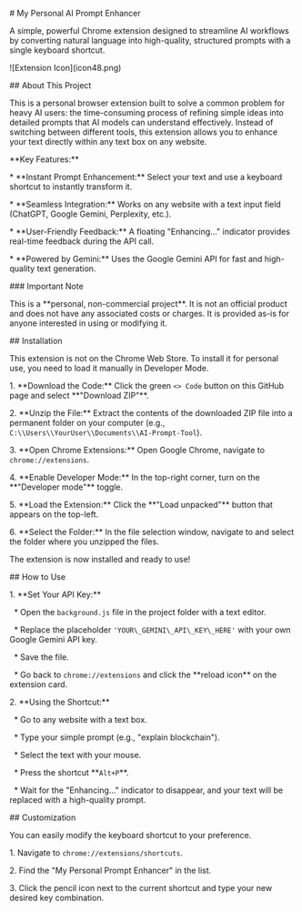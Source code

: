 \# My Personal AI Prompt Enhancer



A simple, powerful Chrome extension designed to streamline AI workflows by converting natural language into high-quality, structured prompts with a single keyboard shortcut.



!\[Extension Icon](icon48.png)



\## About This Project



This is a personal browser extension built to solve a common problem for heavy AI users: the time-consuming process of refining simple ideas into detailed prompts that AI models can understand effectively. Instead of switching between different tools, this extension allows you to enhance your text directly within any text box on any website.



\*\*Key Features:\*\*

\* \*\*Instant Prompt Enhancement:\*\* Select your text and use a keyboard shortcut to instantly transform it.

\* \*\*Seamless Integration:\*\* Works on any website with a text input field (ChatGPT, Google Gemini, Perplexity, etc.).

\* \*\*User-Friendly Feedback:\*\* A floating "Enhancing..." indicator provides real-time feedback during the API call.

\* \*\*Powered by Gemini:\*\* Uses the Google Gemini API for fast and high-quality text generation.



\### Important Note



This is a \*\*personal, non-commercial project\*\*. It is not an official product and does not have any associated costs or charges. It is provided as-is for anyone interested in using or modifying it.



\## Installation



This extension is not on the Chrome Web Store. To install it for personal use, you need to load it manually in Developer Mode.



1\.  \*\*Download the Code:\*\* Click the green `<> Code` button on this GitHub page and select \*\*"Download ZIP"\*\*.

2\.  \*\*Unzip the File:\*\* Extract the contents of the downloaded ZIP file into a permanent folder on your computer (e.g., `C:\\Users\\YourUser\\Documents\\AI-Prompt-Tool`).

3\.  \*\*Open Chrome Extensions:\*\* Open Google Chrome, navigate to `chrome://extensions`.

4\.  \*\*Enable Developer Mode:\*\* In the top-right corner, turn on the \*\*"Developer mode"\*\* toggle.

5\.  \*\*Load the Extension:\*\* Click the \*\*"Load unpacked"\*\* button that appears on the top-left.

6\.  \*\*Select the Folder:\*\* In the file selection window, navigate to and select the folder where you unzipped the files.



The extension is now installed and ready to use!



\## How to Use



1\.  \*\*Set Your API Key:\*\*

&nbsp;   \* Open the `background.js` file in the project folder with a text editor.

&nbsp;   \* Replace the placeholder `'YOUR\_GEMINI\_API\_KEY\_HERE'` with your own Google Gemini API key.

&nbsp;   \* Save the file.

&nbsp;   \* Go back to `chrome://extensions` and click the \*\*reload icon\*\* on the extension card.

2\.  \*\*Using the Shortcut:\*\*

&nbsp;   \* Go to any website with a text box.

&nbsp;   \* Type your simple prompt (e.g., "explain blockchain").

&nbsp;   \* Select the text with your mouse.

&nbsp;   \* Press the shortcut \*\*`Alt+P`\*\*.

&nbsp;   \* Wait for the "Enhancing..." indicator to disappear, and your text will be replaced with a high-quality prompt.



\## Customization



You can easily modify the keyboard shortcut to your preference.



1\.  Navigate to `chrome://extensions/shortcuts`.

2\.  Find the "My Personal Prompt Enhancer" in the list.

3\.  Click the pencil icon next to the current shortcut and type your new desired key combination.

